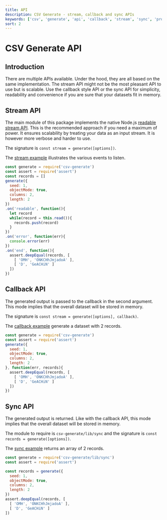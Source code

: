 ```yaml
---
title: API
description: CSV Generate - stream, callback and sync APIs
keywords: ['csv', 'generate', 'api', 'callback', 'stream', 'sync', 'promise']
sort: 2
---
```


# CSV Generate API

## Introduction

There are multiple APIs available. Under the hood, they are all based on the same implementation. The stream API might not be the most pleasant API to use but is scalable. Use the callback style API or the sync API for simplicity, readability and convenience if you are sure that your datasets fit in memory.

## Stream API

The main module of this package implements the native Node.js [readable stream API](http://nodejs.org/api/stream.html#stream_class_stream_transform). This is the 
recommended approach if you need a maximum of power. It ensures scalability 
by treating your data as an input stream. It is however more verbose and harder to use.

The signature is `const stream = generate([options])`.

The [stream example](https://github.com/adaltas/node-csv-generate/blob/master/samples/api.stream.js) illustrates the various events to listen.

```js
const generate = require('csv-generate')
const assert = require('assert')
const records = []
generate({
  seed: 1,
  objectMode: true,
  columns: 2,
  length: 2
})
.on('readable', function(){
  let record
  while(record = this.read()){
    records.push(record)
  }
})
.on('error', function(err){
  console.error(err)
})
.on('end', function(){
  assert.deepEqual(records, [
    [ 'OMH', 'ONKCHhJmjadoA' ],
    [ 'D', 'GeACHiN' ]
  ])
})
```

## Callback API

The generated output is passed to the callback in the second argument. This mode
implies that the overall dataset will be stored in memory.

The signature is `const stream = generate([options], callback)`.

The [callback example](https://github.com/adaltas/node-csv-generate/blob/master/samples/api.callback.js) generate a dataset with 2 records.

```js
const generate = require('csv-generate')
const assert = require('assert')
generate({
  seed: 1,
  objectMode: true,
  columns: 2,
  length: 2
}, function(err, records){
  assert.deepEqual(records, [
    [ 'OMH', 'ONKCHhJmjadoA' ],
    [ 'D', 'GeACHiN' ]
  ])
})
```

## Sync API

The generated output is returned. Like with the callback API, this mode
implies that the overall dataset will be stored in memory.

The module to require is `csv-generate/lib/sync` and the signature is `const records = generate([options])`.

The [sync example](https://github.com/adaltas/node-csv-generate/blob/master/samples/api.callback.js) returns an array of 2 records.


```js
const generate = require('csv-generate/lib/sync')
const assert = require('assert')

const records = generate({
  seed: 1,
  objectMode: true,
  columns: 2,
  length: 2
})
assert.deepEqual(records, [
  [ 'OMH', 'ONKCHhJmjadoA' ],
  [ 'D', 'GeACHiN' ]
])
```
